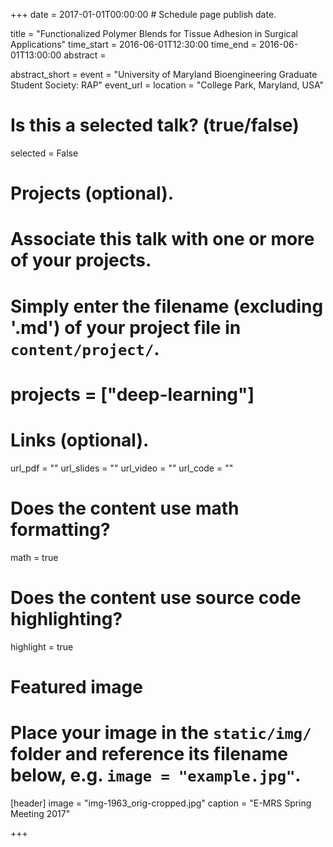 +++
date = 2017-01-01T00:00:00  # Schedule page publish date.

title = "Functionalized Polymer Blends for Tissue Adhesion in Surgical Applications"
time_start = 2016-06-01T12:30:00
time_end = 2016-06-01T13:00:00
abstract = 

abstract_short = 
event = "University of Maryland Bioengineering Graduate Student Society: RAP"
event_url = 
location = "College Park, Maryland, USA"

# Is this a selected talk? (true/false)
selected = False

# Projects (optional).
#   Associate this talk with one or more of your projects.
#   Simply enter the filename (excluding '.md') of your project file in `content/project/`.
#   projects = ["deep-learning"]

# Links (optional).
url_pdf = ""
url_slides = ""
url_video = ""
url_code = ""

# Does the content use math formatting?
math = true

# Does the content use source code highlighting?
highlight = true

# Featured image
# Place your image in the `static/img/` folder and reference its filename below, e.g. `image = "example.jpg"`.
[header]
image = "img-1963_orig-cropped.jpg"
caption = "E-MRS Spring Meeting 2017"

+++
